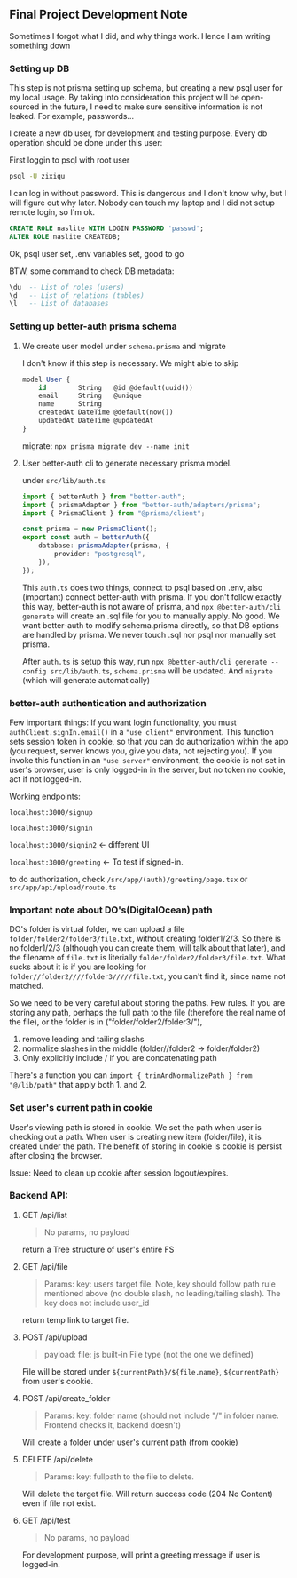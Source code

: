 ## Final Project Development Note

Sometimes I forgot what I did, and why things work. Hence I am writing something down

### Setting up DB
This step is not prisma setting up schema, but creating a new psql user for my local usage. By taking into consideration this project will be open-sourced in the future, I need to make sure sensitive information is not leaked. For example, passwords...

I create a new db user, for development and testing purpose. Every db operation should be done under this user:

First loggin to psql with root user
```bash
psql -U zixiqu
```
I can log in without password. This is dangerous and I don't know why, but I will figure out why later. Nobody can touch my laptop and I did not setup remote login, so I'm ok.

```sql
CREATE ROLE naslite WITH LOGIN PASSWORD 'passwd';
ALTER ROLE naslite CREATEDB;
```

Ok, psql user set, .env variables set, good to go

BTW, some command to check DB metadata:
```sql
\du  -- List of roles (users)
\d   -- List of relations (tables)
\l   -- List of databases
```


### Setting up better-auth prisma schema

1. We create user model under `schema.prisma` and migrate
    
    I don't know if this step is necessary. We might able to skip
    ```sql
    model User {
        id        String   @id @default(uuid())
        email     String   @unique
        name      String
        createdAt DateTime @default(now())
        updatedAt DateTime @updatedAt
    }
    ```
    migrate: `npx prisma migrate dev --name init`


2. User better-auth cli to generate necessary prisma model.

    under `src/lib/auth.ts`
    ```ts
    import { betterAuth } from "better-auth";
    import { prismaAdapter } from "better-auth/adapters/prisma";
    import { PrismaClient } from "@prisma/client";

    const prisma = new PrismaClient();
    export const auth = betterAuth({
        database: prismaAdapter(prisma, {
            provider: "postgresql",
        }),
    });
    ```
    This `auth.ts` does two things, connect to psql based on .env, also (important) connect better-auth with prisma. If you don't follow exactly this way, better-auth is not aware of prisma, and `npx @better-auth/cli generate` will create an .sql file for you to manually apply. No good. We want better-auth to modify schema.prisma directly, so that DB options are handled by prisma. We never touch .sql nor psql nor manually set prisma.

    After `auth.ts` is setup this way, run `npx @better-auth/cli generate --config src/lib/auth.ts`, `schema.prisma` will be updated. And `migrate` (which will generate automatically)



### better-auth authentication and authorization
Few important things:
If you want login functionality, you must `authClient.signIn.email()` in a `"use client"` environment. This function sets session token in cookie, so that you can do authorization within the app (you request, server knows you, give you data, not rejecting you). If you invoke this function in an `"use server"` environment, the cookie is not set in user's browser, user is only logged-in in the server, but no token no cookie, act if not logged-in.

Working endpoints:

`localhost:3000/signup`

`localhost:3000/signin`

`localhost:3000/signin2`  <- different UI

`localhost:3000/greeting` <- To test if signed-in.

to do authorization, check `/src/app/(auth)/greeting/page.tsx` or `src/app/api/upload/route.ts`


### Important note about DO's(DigitalOcean) path
DO's folder is virtual folder, we can upload a file `folder/folder2/folder3/file.txt`, without creating folder1/2/3. So there is no folder1/2/3 (although you can create them, will talk about that later), and the filename of `file.txt` is literially `folder/folder2/folder3/file.txt`. What sucks about it is if you are looking for `folder//folder2////folder3/////file.txt`, you can't find it, since name not matched.

So we need to be very careful about storing the paths. Few rules.
If you are storing any path, perhaps the full path to the file (therefore the real name of the file), or the folder is in ("folder/folder2/folder3/"),
1. remove leading and tailing slashs
2. normalize slashes in the middle (folder//folder2 -> folder/folder2)
3. Only explicitly include / if you are concatenating path

There's a function you can `import { trimAndNormalizePath } from "@/lib/path"` that apply both 1. and 2.


### Set user's current path in cookie
User's viewing path is stored in cookie. We set the path when user is checking out a path. When user is creating new item (folder/file), it is created under the path. The benefit of storing in cookie is cookie is persist after closing the browser.

Issue: Need to clean up cookie after session logout/expires.


### Backend API:
1. GET /api/list

    > No params, no payload

    return a Tree structure of user's entire FS

2. GET /api/file

    > Params: key: users target file. Note, key should follow path rule mentioned above (no double slash, no leading/tailing slash). The key does not include user_id

    return temp link to target file. 

3. POST /api/upload

    > payload: file: js built-in File type (not the one we defined)
    
    File will be stored under `${currentPath}/${file.name}`, `${currentPath}` from user's cookie.

4. POST /api/create_folder

   >  Params: key: folder name (should not include "/" in folder name. Frontend checks it, backend doesn't)

    Will create a folder under user's current path (from cookie)

5. DELETE /api/delete

    > Params: key: fullpath to the file to delete.

    Will delete the target file. Will return success code (204 No Content) even if file not exist.

6. GET /api/test

   > No params, no payload
   
    For development purpose, will print a greeting message if user is logged-in.

